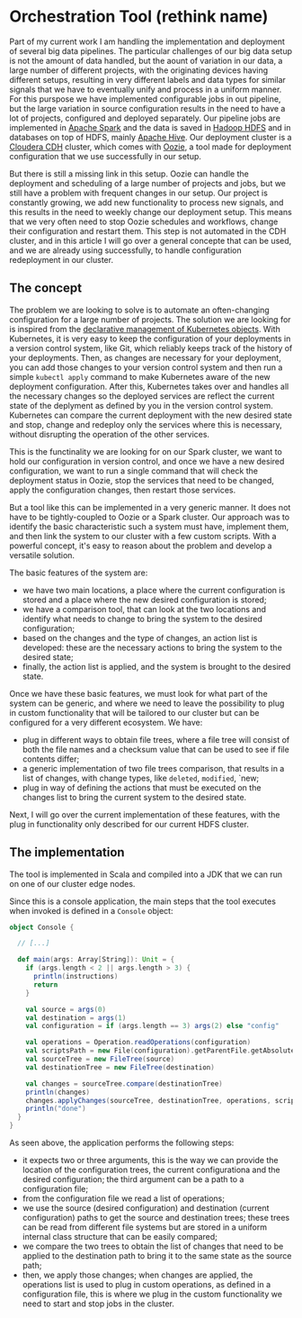 # Orchestration Tool (rethink name)

Part of my current work I am handling the implementation and deployment of several big data pipelines. The particular challenges of our big data setup is not the amount of data
handled, but the aount of variation in our data, a large number of different projects, with the originating devices having different setups, resulting in very different labels and
data types for similar signals that we have to eventually unify and process in a uniform manner. For this purspose we have implemented configurable jobs in out pipeline, but
the large variation in source configuration results in the need to have a lot of projects, configured and deployed separately. Our pipeline jobs are implemented in 
[Apache Spark](https://spark.apache.org/)
and the data is saved in [Hadoop HDFS](https://hadoop.apache.org/) and in databases on top of HDFS, mainly [Apache Hive](http://hive.apache.org/). Our deployment cluster is a 
[Cloudera CDH](https://docs.cloudera.com/documentation/enterprise/6/release-notes/topics/rg_cdh_6_download.html) cluster, which comes with [Oozie](https://oozie.apache.org/),
a tool
made for deployment configuration that we use successfully in our setup.

But there is still a missing link in this setup. Oozie can handle the deployment and scheduling of a large number of projects and jobs, but we still have a problem with frequent
changes in our setup. Our project is constantly growing, we add new functionality to process new signals, and this results in the need to weekly change our deployment setup. This
means that we very often need to stop Oozie schedules and workflows, change their configuration and restart them. This step is not automated in the CDH cluster, and in this
article I will go over a general concepte that can be used, and we are already using successfully, to handle configuration redeployment in our cluster.

## The concept

The problem we are looking to solve is to automate an often-changing configuration for a large number of projects. The solution we are looking for is inspired from the
[declarative management of Kubernetes objects](https://kubernetes.io/docs/tasks/manage-kubernetes-objects/declarative-config/). With Kubernetes, it is very easy to keep
the configuration of your deployments in a version control system, like Git, which reliably keeps track of the history of your deployments. Then, as changes are necessary
for your deployment, you can add those changes to your version control system and then run a simple `kubectl apply` command to make Kubernetes aware of the new deployment
configuration. After this, Kubernetes takes over and handles all the necessary changes so the deployed services are reflect the current state of the deplyment as defined
by you in the version control system. Kubernetes can compare the current deployment with the new desired state and stop, change and redeploy only the services where this is
necessary, without disrupting the operation of the other services.

This is the functinality we are looking for on our Spark cluster, we want to hold our configuration in version control, and once we have a new desired configuration, we want
to run a single command that will check the deployment status in Oozie, stop the services that need to be changed, apply the configuration changes, then restart those services.

But a tool like this can be implemented in a very generic manner. It does not have to be tightly-coupled to Oozie or a Spark cluster. Our approach was to identify the basic
characteristic such a system must have, implement them, and then link the system to our cluster with a few custom scripts. With a powerful concept, it's easy to reason about the
problem and develop a versatile solution.

The basic features of the system are:

- we have two main locations, a place where the current configuration is stored and a place where the new desired configuration is stored;
- we have a comparison tool, that can look at the two locations and identify what needs to change to bring the system to the desired configuration;
- based on the changes and the type of changes, an action list is developed: these are the necessary actions to bring the system to the desired state;
- finally, the action list is applied, and the system is brought to the desired state.

Once we have these basic features, we must look for what part of the system can be generic, and where we need to leave the possibility to plug in custom functionality that will
be tailored to our cluster but can be configured for a very different ecosystem. We have:

- plug in different ways to obtain file trees, where a file tree will consist of both the file names and a checksum value that can be used to see if file contents differ;
- a generic implementation of two file trees comparison, that results in a list of changes, with change types, like `deleted`, `modified`, `new;
- plug in way of defining the actions that must be executed on the changes list to bring the current system to the desired state.

Next, I will go over the current implementation of these features, with the plug in functionality only described for our current HDFS cluster.

## The implementation

The tool is implemented in Scala and compiled into a JDK that we can run on one of our cluster edge nodes.

Since this is a console application, the main steps that the tool executes when invoked is defined in a `Console` object:

``` scala
object Console {

  // [...]

  def main(args: Array[String]): Unit = {
    if (args.length < 2 || args.length > 3) {
      println(instructions)
      return
    }

    val source = args(0)
    val destination = args(1)
    val configuration = if (args.length == 3) args(2) else "config"

    val operations = Operation.readOperations(configuration)
    val scriptsPath = new File(configuration).getParentFile.getAbsolutePath + File.separator
    val sourceTree = new FileTree(source)
    val destinationTree = new FileTree(destination)

    val changes = sourceTree.compare(destinationTree)
    println(changes)
    changes.applyChanges(sourceTree, destinationTree, operations, scriptsPath)
    println("done")
  }
}
```

As seen above, the application performs the following steps:

- it expects two or three arguments, this is the way we can provide the location of the configuration trees, the current configurationa and the desired configuration; the third argument can be a path to a configuration file;
- from the configuration file we read a list of operations;
- we use the source (desired configuration) and destination (current configuration) paths to get the source and destination trees; these trees can be read from different file systems but are stored in a uniform internal class structure that can be easily compared;
- we compare the two trees to obtain the list of changes that need to be applied to the destination path to bring it to the same state as the source path;
- then, we apply those changes; when changes are applied, the operations list is used to plug in custom operations, as defined in a configuration file, this is where we plug in the custom functionality we need to start and stop jobs in the cluster.



